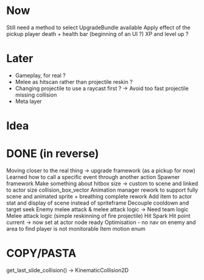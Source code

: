 # Now
Still need a method to select UpgradeBundle available
Apply effect of the pickup
player death + health bar (beginning of an UI ?)
XP and level up ?

# Later
+ Gameplay, for real ?
+ Melee as hitscan rather than projectile reskin ?
+ Changing projectile to use a raycast first ? -> Avoid too fast projectile missing collision
+ Meta layer

# Idea

# DONE (in reverse)
Moving closer to the real thing → upgrade framework (as a pickup for now)
Learned how to call a specific event through another action
Spawner framework 
Make something about hitbox size -> custom to scene and linked to actor size collision_box_vector
Animation manager rework to support fully scene and animated sprite + breathing complete rework
Add item to actor stat and display of scene instead of spriteframe
Decouple cooldown and target seek
Enemy melee attack & melee attack logic -> Need team logic
Melee attack logic (simple reskinning of fire projectile)
Hit Spark
Hit point current -> now set at actor node ready
Optimisation - no nav on enemy and area to find player is not monitorable
Item motion enum

# COPY/PASTA
get_last_slide_collision() -> KinematicCollision2D

